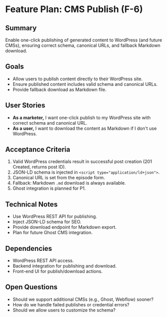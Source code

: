 # Feature Plan: CMS Publish (F-6)

## Summary
Enable one-click publishing of generated content to WordPress (and future CMSs), ensuring correct schema, canonical URLs, and fallback Markdown download.

## Goals
- Allow users to publish content directly to their WordPress site.
- Ensure published content includes valid schema and canonical URLs.
- Provide fallback download as Markdown file.

## User Stories
- **As a marketer,** I want one-click publish to my WordPress site with correct schema and canonical URL.
- **As a user,** I want to download the content as Markdown if I don't use WordPress.

## Acceptance Criteria
1. Valid WordPress credentials result in successful post creation (201 Created, returns post ID).
2. JSON-LD schema is injected in `<script type="application/ld+json">`.
3. Canonical URL is set from the episode form.
4. Fallback: Markdown `.md` download is always available.
5. Ghost integration is planned for P1.

## Technical Notes
- Use WordPress REST API for publishing.
- Inject JSON-LD schema for SEO.
- Provide download endpoint for Markdown export.
- Plan for future Ghost CMS integration.

## Dependencies
- WordPress REST API access.
- Backend integration for publishing and download.
- Front-end UI for publish/download actions.

## Open Questions
- Should we support additional CMSs (e.g., Ghost, Webflow) sooner?
- How do we handle failed publishes or credential errors?
- Should we allow users to customize the schema? 